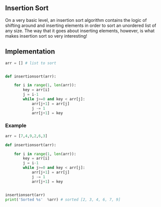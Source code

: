 ## Insertion Sort

On a very basic level, an insertion sort algorithm contains the logic of shifting around and inserting elements in order to sort an unordered list of any size. The way that it goes about inserting elements, however, is what makes insertion sort so very interesting!


## Implementation
```python
arr = [] # list to sort


def insertionsort(arr):

    for i in range(1, len(arr)):
        key = arr[i]
        j = i-1
        while j>=0 and key < arr[j]:
            arr[j+1] = arr[j]
            j -= 1
            arr[j+1] = key
```


### Example
```python
arr = [7,4,9,2,6,3]

def insertionsort(arr):

    for i in range(1, len(arr)):
        key = arr[i]
        j = i-1
        while j>=0 and key < arr[j]:
            arr[j+1] = arr[j]
            j -= 1
            arr[j+1] = key


insertionsort(arr)
print('Sorted %s'  %arr) # sorted [2, 3, 4, 6, 7, 9]
```
